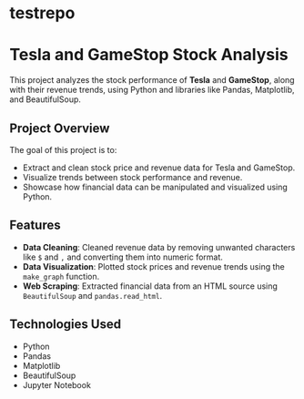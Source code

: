 # testrepo
# Tesla and GameStop Stock Analysis

This project analyzes the stock performance of **Tesla** and **GameStop**, along with their revenue trends, using Python and libraries like Pandas, Matplotlib, and BeautifulSoup.

## Project Overview

The goal of this project is to:
- Extract and clean stock price and revenue data for Tesla and GameStop.
- Visualize trends between stock performance and revenue.
- Showcase how financial data can be manipulated and visualized using Python.

## Features

- **Data Cleaning**: Cleaned revenue data by removing unwanted characters like `$` and `,` and converting them into numeric format.
- **Data Visualization**: Plotted stock prices and revenue trends using the `make_graph` function.
- **Web Scraping**: Extracted financial data from an HTML source using `BeautifulSoup` and `pandas.read_html`.

## Technologies Used

- Python
- Pandas
- Matplotlib
- BeautifulSoup
- Jupyter Notebook
